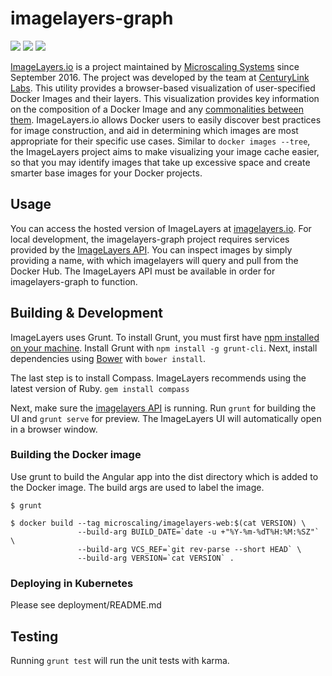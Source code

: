 # imagelayers-graph

[![](https://badge.imagelayers.io/microscaling/imagelayers-web.svg)](https://imagelayers.io/?images=microscaling/imagelayers-web:latest 'Get your own badge on imagelayers.io') [![](https://images.microbadger.com/badges/version/microscaling/imagelayers-web.svg)](http://microbadger.com/images/microscaling/imagelayers-web "Get your own version badge on microbadger.com") [![](https://images.microbadger.com/badges/commit/microscaling/imagelayers-web.svg)](http://microbadger.com/images/microscaling/imagelayers-web "Get your own commit badge on microbadger.com")

[ImageLayers.io](https://imagelayers.io) is a project maintained by [Microscaling Systems](https://microscaling.com) since September 2016. The project was developed by the team at [CenturyLink Labs](http://www.centurylinklabs.com/). This utility provides a browser-based visualization of user-specified Docker Images and their layers. This visualization provides key information on the composition of a Docker Image and any [commonalities between them](https://imagelayers.io/?images=java:latest,golang:latest,node:latest,python:latest,php:latest,ruby:latest). ImageLayers.io allows Docker users to easily discover best practices for image construction, and aid in determining which images are most appropriate for their specific use cases.  Similar to  ```docker images --tree```, the ImageLayers project aims to make visualizing your image cache easier, so that you may identify images that take up excessive space and create smarter base images for your Docker projects.

## Usage
You can access the hosted version of ImageLayers at [imagelayers.io](http://imagelayers.io). For local development, the imagelayers-graph project requires services provided by the [ImageLayers API](https://github.com/microscaling/imagelayers/). You can inspect images by simply providing a name, with which imagelayers will query and pull from the Docker Hub. The ImageLayers API must be available in order for imagelayers-graph to function.

## Building & Development
ImageLayers uses Grunt. To install Grunt, you must first have [npm installed on your machine](https://github.com/npm/npm). Install Grunt with `npm install -g grunt-cli`. Next, install dependencies using [Bower](http://bower.io/#install-bower) with `bower install`.

The last step is to install Compass. ImageLayers recommends using the latest version of Ruby.
`gem install compass`

Next, make sure the [imagelayers API](https://github.com/microscaling/imagelayers/) is running.
Run `grunt` for building the UI and `grunt serve` for preview. The ImageLayers UI will automatically open in a browser window.

### Building the Docker image

Use grunt to build the Angular app into the dist directory which is added to the Docker image. The build args are used to label the image.

```
$ grunt

$ docker build --tag microscaling/imagelayers-web:$(cat VERSION) \
               --build-arg BUILD_DATE=`date -u +"%Y-%m-%dT%H:%M:%SZ"` \
               --build-arg VCS_REF=`git rev-parse --short HEAD` \
               --build-arg VERSION=`cat VERSION` .
```

### Deploying in Kubernetes

Please see deployment/README.md

## Testing
Running `grunt test` will run the unit tests with karma.
